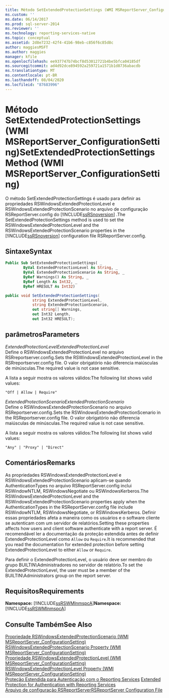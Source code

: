 ```yaml
---
title: Método SetExtendedProtectionSettings (WMI MSReportServer_ConfigurationSetting) | Microsoft Docs
ms.custom: ''
ms.date: 06/14/2017
ms.prod: sql-server-2014
ms.reviewer: ''
ms.technology: reporting-services-native
ms.topic: conceptual
ms.assetid: 2d8e7232-42f4-41b6-98eb-c856f6c85d8c
author: maggiesMSFT
ms.author: maggies
manager: kfile
ms.openlocfilehash: ee937747b74bcf8d53012721b4be5bfca04185df
ms.sourcegitcommit: ad4d92dce894592a259721a1571b1d8736abacdb
ms.translationtype: MT
ms.contentlocale: pt-BR
ms.lasthandoff: 08/04/2020
ms.locfileid: "87683996"
---
```

# <a name="setextendedprotectionsettings-method-wmi-msreportserver_configurationsetting"></a><span data-ttu-id="ac17e-102">Método SetExtendedProtectionSettings (WMI MSReportServer_ConfigurationSetting)</span><span class="sxs-lookup"><span data-stu-id="ac17e-102">SetExtendedProtectionSettings Method (WMI MSReportServer_ConfigurationSetting)</span></span>
  <span data-ttu-id="ac17e-103">O método SetExtendedProtectionSettings é usado para definir as propriedades RSWindowsExtendedProtectionLevel e RSWindowsExtendedProtectionScenario no arquivo de configuração RSReportServer.config do [!INCLUDE[ssRSnoversion](../../includes/ssrsnoversion-md.md)] .</span><span class="sxs-lookup"><span data-stu-id="ac17e-103">The SetExtendedProtectionSettings method is used to set the RSWindowsExtendedProtectionLevel and the RSWindowsExtendedProtectionScenario properties in the [!INCLUDE[ssRSnoversion](../../includes/ssrsnoversion-md.md)] configuration file RSReportServer.config.</span></span>  
  
## <a name="syntax"></a><span data-ttu-id="ac17e-104">Sintaxe</span><span class="sxs-lookup"><span data-stu-id="ac17e-104">Syntax</span></span>  
  
```vb  
Public Sub SetExtendedProtectionSettings( _  
        ByVal ExtendedProtectionLevel As String, _  
        ByVal ExtendedProtectionScenario As String, _  
        ByRef Warnings() As String, _  
        ByRef Length As Int32, _  
        ByRef HRESULT As Int32)  
```  
  
```csharp  
public void SetExtendedProtectionSettings(  
            string ExtendedProtectionLevel,  
            string ExtendedProtectionScenario,  
            out string[] Warnings,  
            out Int32 Length,  
            out Int32 HRESULT);  
```  
  
## <a name="parameters"></a><span data-ttu-id="ac17e-105">parâmetros</span><span class="sxs-lookup"><span data-stu-id="ac17e-105">Parameters</span></span>  
 <span data-ttu-id="ac17e-106">*ExtendedProtectionLevel*</span><span class="sxs-lookup"><span data-stu-id="ac17e-106">*ExtendedProtectionLevel*</span></span>  
 <span data-ttu-id="ac17e-107">Define o RSWindowsExtendedProtectionLevel no arquivo RSRreportserver.config.</span><span class="sxs-lookup"><span data-stu-id="ac17e-107">Sets the RSWindowsExtendedProtectionLevel in the RSRreportserver.config file.</span></span> <span data-ttu-id="ac17e-108">O valor obrigatório não diferencia maiúsculas de minúsculas.</span><span class="sxs-lookup"><span data-stu-id="ac17e-108">The required value is not case sensitive.</span></span>  
  
 <span data-ttu-id="ac17e-109">A lista a seguir mostra os valores válidos:</span><span class="sxs-lookup"><span data-stu-id="ac17e-109">The following list shows valid values:</span></span>  
  
 `"Off | Allow | Require"`  
  
 <span data-ttu-id="ac17e-110">*ExtendedProtectionScenario*</span><span class="sxs-lookup"><span data-stu-id="ac17e-110">*ExtendedProtectionScenario*</span></span>  
 <span data-ttu-id="ac17e-111">Define o RSWindowsExtendedProtectionScenario no arquivo RSReportserver.config.</span><span class="sxs-lookup"><span data-stu-id="ac17e-111">Sets the RSWindowsExtendedProtectionScenario in the RSReportserver.config file.</span></span> <span data-ttu-id="ac17e-112">O valor obrigatório não diferencia maiúsculas de minúsculas.</span><span class="sxs-lookup"><span data-stu-id="ac17e-112">The required value is not case sensitive.</span></span>  
  
 <span data-ttu-id="ac17e-113">A lista a seguir mostra os valores válidos:</span><span class="sxs-lookup"><span data-stu-id="ac17e-113">The following list shows valid values:</span></span>  
  
 `"Any" | "Proxy" | "Direct"`  
  
## <a name="remarks"></a><span data-ttu-id="ac17e-114">Comentários</span><span class="sxs-lookup"><span data-stu-id="ac17e-114">Remarks</span></span>  
 <span data-ttu-id="ac17e-115">As propriedades RSWindowsExtendedProtectionLevel e RSWindowsExtendedProtectionScenario aplicam-se quando AuthenticationTypes no arquivo RSReportServer.config inclui RSWindowNTLM, RSWindowsNegotiate ou RSWindowsKerberos.</span><span class="sxs-lookup"><span data-stu-id="ac17e-115">The RSWindowsExtendedProtectionLevel and the RSWindowsExtendedProtectionScenario properties apply when the AuthenticationTypes in the RSReportServer.config file include RSWindowNTLM, RSWindowsNegotiate, or RSWindowsKerberos.</span></span> <span data-ttu-id="ac17e-116">Definir essas propriedades afeta a maneira como os usuários e o software cliente se autenticam com um servidor de relatórios.</span><span class="sxs-lookup"><span data-stu-id="ac17e-116">Setting these properties affects how users and client software authenticate with a report server.</span></span> <span data-ttu-id="ac17e-117">É recomendável ler a documentação da proteção estendida antes de definir ExtendedProtectionLevel como `Allow` ou `Require`.</span><span class="sxs-lookup"><span data-stu-id="ac17e-117">It is recommended that you read the documentation for extended protection before setting ExtendedProtectionLevel to either `Allow` or `Require`.</span></span>  
  
 <span data-ttu-id="ac17e-118">Para definir o ExtendedProtectionLevel, o usuário deve ser membro do grupo BUILTIN\Administradores no servidor de relatório.</span><span class="sxs-lookup"><span data-stu-id="ac17e-118">To set the ExtendedProtectionLevel, the user must be a member of the BUILTIN\Administrators group on the report server.</span></span>  
  
## <a name="requirements"></a><span data-ttu-id="ac17e-119">Requisitos</span><span class="sxs-lookup"><span data-stu-id="ac17e-119">Requirements</span></span>  
 <span data-ttu-id="ac17e-120">**Namespace:** [!INCLUDE[ssRSWMInmspcA](../../includes/ssrswminmspca-md.md)]</span><span class="sxs-lookup"><span data-stu-id="ac17e-120">**Namespace:** [!INCLUDE[ssRSWMInmspcA](../../includes/ssrswminmspca-md.md)]</span></span>  
  
## <a name="see-also"></a><span data-ttu-id="ac17e-121">Consulte Também</span><span class="sxs-lookup"><span data-stu-id="ac17e-121">See Also</span></span>  
 <span data-ttu-id="ac17e-122">[Propriedade RSWindowsExtendedProtectionScenario &#40;WMI MSReportServer_ConfigurationSetting&#41;](rswindowsextendedprotectionscenario-property.md) </span><span class="sxs-lookup"><span data-stu-id="ac17e-122">[RSWindowsExtendedProtectionScenario Property &#40;WMI MSReportServer_ConfigurationSetting&#41;](rswindowsextendedprotectionscenario-property.md) </span></span>  
 <span data-ttu-id="ac17e-123">[Propriedade RSWindowsExtendedProtectionLevel &#40;WMI MSReportServer_ConfigurationSetting&#41;](rswindowsextendedprotectionlevel-property.md) </span><span class="sxs-lookup"><span data-stu-id="ac17e-123">[RSWindowsExtendedProtectionLevel Property &#40;WMI MSReportServer_ConfigurationSetting&#41;](rswindowsextendedprotectionlevel-property.md) </span></span>  
 <span data-ttu-id="ac17e-124">[Proteção Estendida para Autenticação com o Reporting Services](../security/extended-protection-for-authentication-with-reporting-services.md) </span><span class="sxs-lookup"><span data-stu-id="ac17e-124">[Extended Protection for Authentication with Reporting Services](../security/extended-protection-for-authentication-with-reporting-services.md) </span></span>  
 [<span data-ttu-id="ac17e-125">Arquivo de configuração RSReportServer</span><span class="sxs-lookup"><span data-stu-id="ac17e-125">RSReportServer Configuration File</span></span>](../report-server/rsreportserver-config-configuration-file.md)  
  
  
